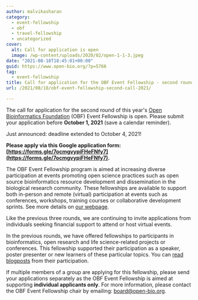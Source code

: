 ```yaml
---
author: malvikasharan
category:
  - event-fellowship
  - obf
  - travel-fellowship
  - uncategorized
cover:
  alt: Call for application is open
  image: /wp-content/uploads/2020/02/open-1-1-3.jpeg
date: "2021-08-18T18:45:01+00:00"
guid: https://www.open-bio.org/?p=5766
tag:
  - event-fellowship
title: Call for application for the OBF Event Fellowship - second round 2021
url: /2021/08/18/obf-event-fellowship-second-call-2021/

---
```

The call for application for the second round of this year's [Open Bioinformatics Foundation](https://www.open-bio.org) (OBF) Event Fellowship is open. Please submit your application before **October 1, 2021** (save a calendar reminder).

Just announced: deadline extended to October 4, 2021!

**Please apply via this Google application form: [https://forms.gle/7ocmgvypiFHeFNfy7](https://forms.gle/7ocmgvypiFHeFNfy7).**

The OBF Event Fellowship program is aimed at increasing diverse participation at events promoting open science practices such as open source bioinformatics resource development and dissemination in the biological research community. These fellowships are available to support both in-person and remote (virtual) participation at events such as conferences, workshops, training courses or collaborative development sprints. See more details on [our webpage](/event-awards/).

Like the previous three rounds, we are continuing to invite applications from individuals seeking financial support to attend or host virtual events.

In the previous rounds, we have offered fellowships to participants in bioinformatics, open research and life science-related projects or conferences. This fellowship supported their participation as a speaker, poster presenter or new learners of these particular topics. You can [read blogposts](/blog/) from their participation.

If multiple members of a group are applying for this fellowship, please send your applications separately as the OBF Event Fellowship is aimed at supporting **individual applicants only**. For more information, please contact the OBF Event Fellowship chair by emailing: [board@open-bio.org](mailto:board@open-bio.org).
